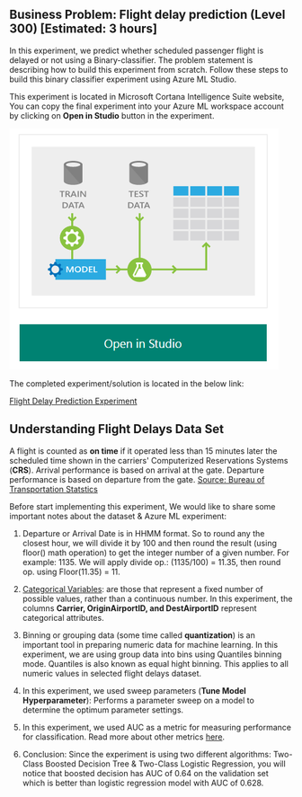 
## Business Problem:  Flight delay prediction (Level 300) [Estimated: 3 hours]

In this experiment, we predict whether scheduled passenger flight is delayed or not using a Binary-classifier.
The problem statement is describing how to build this experiment from scratch. 
Follow these steps to build this binary classifier experiment using Azure ML Studio.


This experiment is located in Microsoft Cortana Intelligence Suite website, You can copy the final experiment into
your Azure ML workspace account by clicking on **Open in Studio** button in the experiment. 

![Open Studio button](/Images/OpenInStudio.PNG)

The completed experiment/solution is located in the below link:

[Flight Delay Prediction Experiment](https://gallery.cortanaintelligence.com/Experiment/Binary-Classification-Flight-delay-prediction-3) 


## Understanding Flight Delays Data Set

A flight is counted as **on time** if it operated less than 15 minutes later the scheduled time shown in the carriers' Computerized Reservations Systems (**CRS**). 
Arrival performance is based on arrival at the gate. Departure performance is based on departure from the gate. [Source: Bureau of Transportation Statstics](http://www.rita.dot.gov/bts/help/aviation/index.html)

Before start implementing this experiment, We would like to share some important notes about the dataset & Azure ML experiment:

1.	Departure or Arrival Date is in HHMM format. So to round any the closest hour, we will divide it by 100 and then round the result (using floor() math operation) to get the integer number of a given number.
For example: 1135. We will apply divide op.: (1135/100) = 11.35, then round op. using Floor(11.35) = 11.

2.	[Categorical Variables](https://en.wikipedia.org/wiki/Categorical_variable): are those that represent a fixed number of possible values, rather than a continuous number. 
In this experiment, the columns **Carrier, OriginAirportID, and DestAirportID** represent categorical attributes.

3.	Binning or grouping data (some time called **quantization**) is an important tool in preparing numeric data for machine learning. 
In this experiment, we are using group data into bins using Quantiles binning mode. Quantiles is also known as equal hight binning. 
This applies to all numeric values in selected flight delays dataset.

4.	In this experiment, we used sweep parameters (**Tune Model Hyperparameter**): Performs a parameter sweep on a model to determine the optimum parameter settings.

5.	In this experiment, we used AUC as a metric for measuring performance for classification. Read more about other metrics [here](https://msdn.microsoft.com/library/azure/038d91b6-c2f2-42a1-9215-1f2c20ed1b40).

6.	Conclusion: Since the experiment is using two different algorithms: Two-Class Boosted Decision Tree & Two-Class Logistic Regression, you will notice that boosted decision has AUC of 0.64 on the validation set which is better than logistic regression model with AUC of 0.628.

